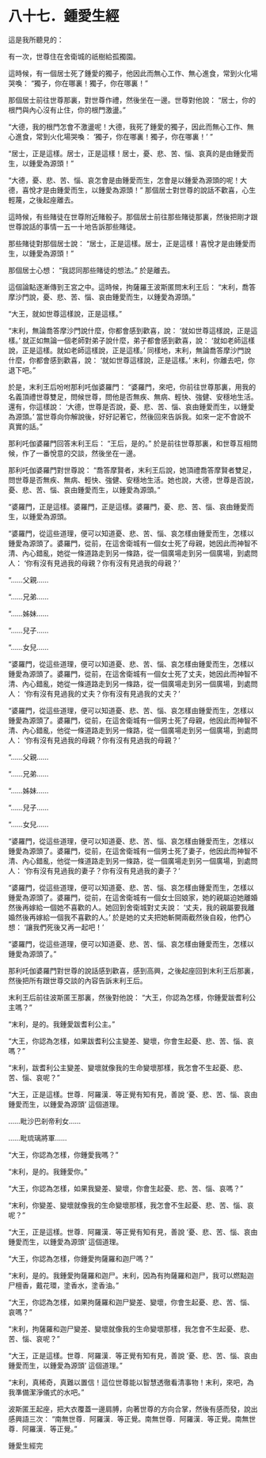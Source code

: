 # 八十七．鍾愛生經

這是我所聽見的：

有一次，世尊住在舍衛城的祇樹給孤獨園。

這時候，有一個居士死了鍾愛的獨子，他因此而無心工作、無心進食，常到火化場哭喚： “獨子，你在哪裏！獨子，你在哪裏！”

那個居士前往世尊那裏，對世尊作禮，然後坐在一邊。世尊對他說： “居士，你的根門與內心沒有止住，你的根門激盪。”

“大德，我的根門怎會不激盪呢！大德，我死了鍾愛的獨子，因此而無心工作、無心進食，常到火化場哭喚： ‘獨子，你在哪裏！獨子，你在哪裏！’ ”

“居士，正是這樣。居士，正是這樣！居士，憂、悲、苦、惱、哀真的是由鍾愛而生，以鍾愛為源頭！”

“大德，憂、悲、苦、惱、哀怎會是由鍾愛而生，怎會是以鍾愛為源頭的呢！大德，喜悅才是由鍾愛而生，以鍾愛為源頭！” 那個居士對世尊的說話不歡喜，心生輕蔑，之後起座離去。

這時候，有些賭徒在世尊附近賭骰子。那個居士前往那些賭徒那裏，然後把剛才跟世尊說話的事情一五一十地告訴那些賭徒。

那些賭徒對那個居士說： “居士，正是這樣。居士，正是這樣！喜悅才是由鍾愛而生，以鍾愛為源頭！”

那個居士心想： “我認同那些賭徒的想法。” 於是離去。

這個論點逐漸傳到王宮之中。這時候，拘薩羅王波斯匿問末利王后： “末利，喬答摩沙門說，憂、悲、苦、惱、哀由鍾愛而生，以鍾愛為源頭。”

“大王，就如世尊這樣說，正是這樣。”

“末利，無論喬答摩沙門說什麼，你都會感到歡喜，說： ‘就如世尊這樣說，正是這樣。’ 就正如無論一個老師對弟子說什麼，弟子都會感到歡喜，說： ‘就如老師這樣說，正是這樣。就如老師這樣說，正是這樣。’ 同樣地，末利，無論喬答摩沙門說什麼，你都會感到歡喜，說： ‘就如世尊這樣說，正是這樣。’ 末利，你離去吧，你退下吧。”

於是，末利王后吩咐那利吒伽婆羅門： “婆羅門，來吧，你前往世尊那裏，用我的名義頂禮世尊雙足，問候世尊，問他是否無疾、無病、輕快、強健、安穩地生活。還有，你這樣說： ‘大德，世尊是否說，憂、悲、苦、惱、哀由鍾愛而生，以鍾愛為源頭。’ 當世尊向你解說後，好好記著它，然後回來告訴我。如來一定不會說不真實的話。”

那利吒伽婆羅門回答末利王后： “王后，是的。” 於是前往世尊那裏，和世尊互相問候，作了一番悅意的交談，然後坐在一邊。

那利吒伽婆羅門對世尊說： “喬答摩賢者，末利王后說，她頂禮喬答摩賢者雙足，問世尊是否無疾、無病、輕快、強健、安穩地生活。她也說，大德，世尊是否說，憂、悲、苦、惱、哀由鍾愛而生，以鍾愛為源頭。”

“婆羅門，正是這樣。婆羅門，正是這樣。婆羅門，憂、悲、苦、惱、哀由鍾愛而生，以鍾愛為源頭。

“婆羅門，從這些道理，便可以知道憂、悲、苦、惱、哀怎樣由鍾愛而生，怎樣以鍾愛為源頭了。婆羅門，從前，在這舍衛城有一個女士死了母親，她因此而神智不清、內心錯亂，她從一條道路走到另一條路，從一個廣場走到另一個廣場，到處問人： ‘你有沒有見過我的母親？你有沒有見過我的母親？’

“……父親……

“……兄弟……

“……姊妹……

“……兒子……

“……女兒……

“婆羅門，從這些道理，便可以知道憂、悲、苦、惱、哀怎樣由鍾愛而生，怎樣以鍾愛為源頭了。婆羅門，從前，在這舍衛城有一個女士死了丈夫，她因此而神智不清、內心錯亂，她從一條道路走到另一條路，從一個廣場走到另一個廣場，到處問人： ‘你有沒有見過我的丈夫？你有沒有見過我的丈夫？’

“婆羅門，從這些道理，便可以知道憂、悲、苦、惱、哀怎樣由鍾愛而生，怎樣以鍾愛為源頭了。婆羅門，從前，在這舍衛城有一個男士死了母親，他因此而神智不清、內心錯亂，他從一條道路走到另一條路，從一個廣場走到另一個廣場，到處問人： ‘你有沒有見過我的母親？你有沒有見過我的母親？’

“……父親……

“……兄弟……

“……姊妹……

“……兒子……

“……女兒……

“婆羅門，從這些道理，便可以知道憂、悲、苦、惱、哀怎樣由鍾愛而生，怎樣以鍾愛為源頭了。婆羅門，從前，在這舍衛城有一個男士死了妻子，他因此而神智不清、內心錯亂，他從一條道路走到另一條路，從一個廣場走到另一個廣場，到處問人： ‘你有沒有見過我的妻子？你有沒有見過我的妻子？’

“婆羅門，從這些道理，便可以知道憂、悲、苦、惱、哀怎樣由鍾愛而生，怎樣以鍾愛為源頭了。婆羅門，從前，在這舍衛城有一個女士回娘家，她的親屬迫她離婚然後再嫁給一個她不喜歡的人。她回到舍衛城對丈夫說： ‘丈夫，我的親屬要我離婚然後再嫁給一個我不喜歡的人。’ 於是她的丈夫把她斬開兩截然後自殺，他們心想： ‘讓我們死後又再一起吧！’

“婆羅門，從這些道理，便可以知道憂、悲、苦、惱、哀怎樣由鍾愛而生，怎樣以鍾愛為源頭了。”

那利吒伽婆羅門對世尊的說話感到歡喜，感到高興，之後起座回到末利王后那裏，然後把所有跟世尊交談的內容告訴末利王后。

末利王后前往波斯匿王那裏，然後對他說： “大王，你認為怎樣，你鍾愛跋耆利公主嗎？”

“末利，是的。我鍾愛跋耆利公主。”

“大王，你認為怎樣，如果跋耆利公主變差、變壞，你會生起憂、悲、苦、惱、哀嗎？”

“末利，跋耆利公主變差、變壞就像我的生命變壞那樣，我怎會不生起憂、悲、苦、惱、哀呢？”

“大王，正是這樣。世尊．阿羅漢．等正覺有知有見，善說 ‘憂、悲、苦、惱、哀由鍾愛而生，以鍾愛為源頭’ 這個道理。

……毗沙巴剎帝利女……

……毗琉璃將軍……

“大王，你認為怎樣，你鍾愛我嗎？”

“末利，是的。我鍾愛你。”

“大王，你認為怎樣，如果我變差、變壞，你會生起憂、悲、苦、惱、哀嗎？”

“末利，你變差、變壞就像我的生命變壞那樣，我怎會不生起憂、悲、苦、惱、哀呢？”

“大王，正是這樣。世尊．阿羅漢．等正覺有知有見，善說 ‘憂、悲、苦、惱、哀由鍾愛而生，以鍾愛為源頭’ 這個道理。

“大王，你認為怎樣，你鍾愛拘薩羅和迦尸嗎？”

“末利，是的。我鍾愛拘薩羅和迦尸。末利，因為有拘薩羅和迦尸，我可以燃點迦尸檀香，戴花環，塗香水，塗香油。”

“大王，你認為怎樣，如果拘薩羅和迦尸變差、變壞，你會生起憂、悲、苦、惱、哀嗎？”

“末利，拘薩羅和迦尸變差、變壞就像我的生命變壞那樣，我怎會不生起憂、悲、苦、惱、哀呢？”

“大王，正是這樣。世尊．阿羅漢．等正覺有知有見，善說 ‘憂、悲、苦、惱、哀由鍾愛而生，以鍾愛為源頭’ 這個道理。”

“末利，真稀奇，真難以置信！這位世尊能以智慧透徹看清事物！末利，來吧，為我準備潔淨儀式的水吧。”

波斯匿王起座，把大衣覆蓋一邊肩膊，向著世尊的方向合掌，然後有感而發，說出感興語三次： “南無世尊．阿羅漢．等正覺。南無世尊．阿羅漢．等正覺。南無世尊．阿羅漢．等正覺。”

鍾愛生經完 
